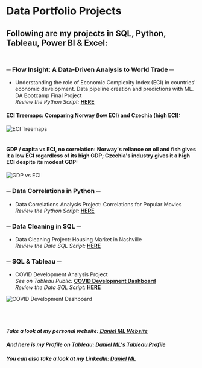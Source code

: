 # Data Portfolio Projects
## Following are my projects in SQL, Python, Tableau, Power BI & Excel: <br /><br />


###  **─  Flow Insight: A Data-Driven Analysis to World Trade  ─** 
  - Understanding the role of Economic Complexity Index (ECI) in countries' economic development. Data pipeline creation and predictions with ML. DA Bootcamp Final Project <br />
*Review the Python Script:* **[HERE](https://github.com/dmera/DataPortfolio/blob/main/Flow_Insight)**<br />
####  **ECI Treemaps: Comparing Norway (low ECI) and Czechia (high ECI):** 
![ECI Treemaps](https://github.com/user-attachments/assets/cec6837e-1608-4a90-9ee6-aa696fe17fd0) <br /><br />
####  **GDP / capita vs ECI, no correlation: Norway's reliance on oil and fish gives it a low ECI regardless of its high GDP; Czechia's industry gives it a high ECI despite its modest GDP:** 
![GDP vs ECI](https://github.com/user-attachments/assets/da771211-34a5-454a-b7a0-ebfa8dfbffff) <br />

###  **─  Data Correlations in Python  ─** 
  - Data Correlations Analysis Project: Correlations for Popular Movies <br />
*Review the Python Script:* **[HERE](https://github.com/dmera/DataPortfolio/blob/main/Movie_Correlation_Project)**<br />



###  **─  Data Cleaning in SQL  ─** 
  - Data Cleaning Project: Housing Market in Nashville <br />
*Review the Data SQL Script:* **[HERE](https://github.com/dmera/DataPortfolio/blob/main/Data%20Cleaning%3A%20Housing%20Market%20in%20Nashville)**<br />



###  **─  SQL & Tableau  ─** 
  - COVID Development Analysis Project<br />
*See on Tableau Public:* **[COVID Development Dashboard](https://public.tableau.com/views/CovidDashboard_17126513239640/Dashboard1?:language=en-US&:sid=&:display_count=n&:origin=viz_share_link)**<br />
*Review the Data SQL Script:* **[HERE](https://github.com/dmera/DataPortfolio/blob/main/Covid%20Data%20Project.sql)**<br />

![COVID Development Dashboard](https://github.com/dmera/DataPortfolio/assets/15237744/cd15f0dd-be8c-41a7-ba56-6133bdca857a)

<br /> <br />
#### *Take a look at my personal website: [Daniel ML Website](https://daniel-ml.webflow.io/)* <br /> 
#### *And here is my Profile on Tableau: [Daniel ML's Tableau Profile](https://public.tableau.com/app/profile/daniel.mera.luna/vizzes)* <br /> 
#### *You can also take a look at my LinkedIn: [Daniel ML](https://www.linkedin.com/in/dani-ml/)* <br /> <br />
